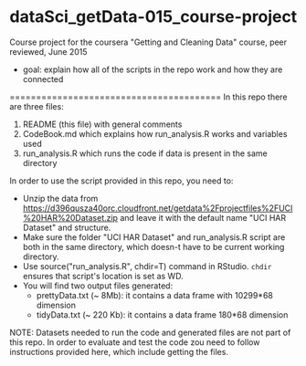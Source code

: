 # dataSci_getData-015_course-project
Course project for the coursera "Getting and Cleaning Data" course, peer reviewed, June 2015

- goal: explain how all of the scripts in the repo work and how they are connected

========================================
In this repo there are three files:

1. README (this file) with general comments
2. CodeBook.md which explains how run_analysis.R works and variables used
3. run_analysis.R which runs the code if data is present in the same directory

In order to use the script provided in this repo, you need to:
* Unzip the data from https://d396qusza40orc.cloudfront.net/getdata%2Fprojectfiles%2FUCI%20HAR%20Dataset.zip and leave it with the default name "UCI HAR Dataset" and structure.
* Make sure the folder "UCI HAR Dataset" and run_analysis.R script are both in the same directory, which doesn-t have to be current working directory.
* Use source("run_analysis.R", chdir=T) command in RStudio. `chdir` ensures that script's location is set as WD.
* You will find two output files generated:
  - prettyData.txt (~ 8Mb): it contains a data frame with 10299*68 dimension
  - tidyData.txt (~ 220 Kb): it contains a data frame 180*68 dimension

NOTE: Datasets needed to run the code and generated files are not part of this repo. In order to evaluate and test the code zou need to follow instructions provided here, which include getting the files.
